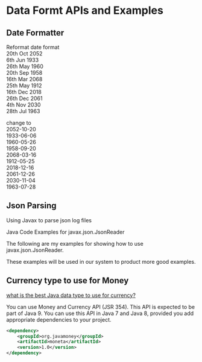 # Data Formt APIs and Examples

## Date Formatter
Reformat date format   
20th Oct 2052  
6th Jun 1933  
26th May 1960  
20th Sep 1958  
16th Mar 2068  
25th May 1912  
16th Dec 2018  
26th Dec 2061  
4th Nov 2030  
28th Jul 1963  

change to   
2052-10-20  
1933-06-06  
1960-05-26  
1958-09-20  
2068-03-16  
1912-05-25  
2018-12-16  
2061-12-26  
2030-11-04  
1963-07-28  



## Json Parsing
Using Javax  to parse json log files


Java Code Examples for javax.json.JsonReader

The following are my examples for showing how to use javax.json.JsonReader. 

These examples will be used in our system to product more good examples. 

## Currency type to use for Money
 
[what is the best Java data type to use for currency?](http://stackoverflow.com/questions/8148684/what-is-the-best-data-type-to-use-for-money-in-java-app)

You can use Money and Currency API (JSR 354). This API is expected to be part of Java 9.
You can use this API in Java 7 and Java 8, provided you add appropriate dependencies to your project.
```xml
<dependency>
    <groupId>org.javamoney</groupId>
    <artifactId>moneta</artifactId>
    <version>1.0</version>
</dependency>
```
